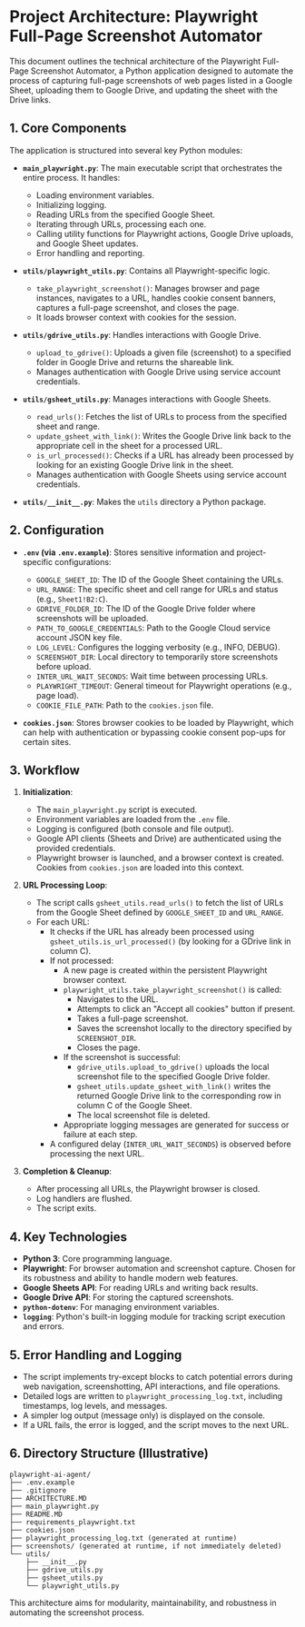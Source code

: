 # Project Architecture: Playwright Full-Page Screenshot Automator

This document outlines the technical architecture of the Playwright Full-Page Screenshot Automator, a Python application designed to automate the process of capturing full-page screenshots of web pages listed in a Google Sheet, uploading them to Google Drive, and updating the sheet with the Drive links.

## 1. Core Components

The application is structured into several key Python modules:

*   **`main_playwright.py`**: The main executable script that orchestrates the entire process. It handles:
    *   Loading environment variables.
    *   Initializing logging.
    *   Reading URLs from the specified Google Sheet.
    *   Iterating through URLs, processing each one.
    *   Calling utility functions for Playwright actions, Google Drive uploads, and Google Sheet updates.
    *   Error handling and reporting.

*   **`utils/playwright_utils.py`**: Contains all Playwright-specific logic.
    *   `take_playwright_screenshot()`: Manages browser and page instances, navigates to a URL, handles cookie consent banners, captures a full-page screenshot, and closes the page.
    *   It loads browser context with cookies for the session.

*   **`utils/gdrive_utils.py`**: Handles interactions with Google Drive.
    *   `upload_to_gdrive()`: Uploads a given file (screenshot) to a specified folder in Google Drive and returns the shareable link.
    *   Manages authentication with Google Drive using service account credentials.

*   **`utils/gsheet_utils.py`**: Manages interactions with Google Sheets.
    *   `read_urls()`: Fetches the list of URLs to process from the specified sheet and range.
    *   `update_gsheet_with_link()`: Writes the Google Drive link back to the appropriate cell in the sheet for a processed URL.
    *   `is_url_processed()`: Checks if a URL has already been processed by looking for an existing Google Drive link in the sheet.
    *   Manages authentication with Google Sheets using service account credentials.

*   **`utils/__init__.py`**: Makes the `utils` directory a Python package.

## 2. Configuration

*   **`.env` (via `.env.example`)**: Stores sensitive information and project-specific configurations:
    *   `GOOGLE_SHEET_ID`: The ID of the Google Sheet containing the URLs.
    *   `URL_RANGE`: The specific sheet and cell range for URLs and status (e.g., `Sheet1!B2:C`).
    *   `GDRIVE_FOLDER_ID`: The ID of the Google Drive folder where screenshots will be uploaded.
    *   `PATH_TO_GOOGLE_CREDENTIALS`: Path to the Google Cloud service account JSON key file.
    *   `LOG_LEVEL`: Configures the logging verbosity (e.g., INFO, DEBUG).
    *   `SCREENSHOT_DIR`: Local directory to temporarily store screenshots before upload.
    *   `INTER_URL_WAIT_SECONDS`: Wait time between processing URLs.
    *   `PLAYWRIGHT_TIMEOUT`: General timeout for Playwright operations (e.g., page load).
    *   `COOKIE_FILE_PATH`: Path to the `cookies.json` file.

*   **`cookies.json`**: Stores browser cookies to be loaded by Playwright, which can help with authentication or bypassing cookie consent pop-ups for certain sites.

## 3. Workflow

1.  **Initialization**:
    *   The `main_playwright.py` script is executed.
    *   Environment variables are loaded from the `.env` file.
    *   Logging is configured (both console and file output).
    *   Google API clients (Sheets and Drive) are authenticated using the provided credentials.
    *   Playwright browser is launched, and a browser context is created. Cookies from `cookies.json` are loaded into this context.

2.  **URL Processing Loop**:
    *   The script calls `gsheet_utils.read_urls()` to fetch the list of URLs from the Google Sheet defined by `GOOGLE_SHEET_ID` and `URL_RANGE`.
    *   For each URL:
        *   It checks if the URL has already been processed using `gsheet_utils.is_url_processed()` (by looking for a GDrive link in column C).
        *   If not processed:
            *   A new page is created within the persistent Playwright browser context.
            *   `playwright_utils.take_playwright_screenshot()` is called:
                *   Navigates to the URL.
                *   Attempts to click an "Accept all cookies" button if present.
                *   Takes a full-page screenshot.
                *   Saves the screenshot locally to the directory specified by `SCREENSHOT_DIR`.
                *   Closes the page.
            *   If the screenshot is successful:
                *   `gdrive_utils.upload_to_gdrive()` uploads the local screenshot file to the specified Google Drive folder.
                *   `gsheet_utils.update_gsheet_with_link()` writes the returned Google Drive link to the corresponding row in column C of the Google Sheet.
                *   The local screenshot file is deleted.
            *   Appropriate logging messages are generated for success or failure at each step.
        *   A configured delay (`INTER_URL_WAIT_SECONDS`) is observed before processing the next URL.

3.  **Completion & Cleanup**:
    *   After processing all URLs, the Playwright browser is closed.
    *   Log handlers are flushed.
    *   The script exits.

## 4. Key Technologies

*   **Python 3**: Core programming language.
*   **Playwright**: For browser automation and screenshot capture. Chosen for its robustness and ability to handle modern web features.
*   **Google Sheets API**: For reading URLs and writing back results.
*   **Google Drive API**: For storing the captured screenshots.
*   **`python-dotenv`**: For managing environment variables.
*   **`logging`**: Python's built-in logging module for tracking script execution and errors.

## 5. Error Handling and Logging

*   The script implements try-except blocks to catch potential errors during web navigation, screenshotting, API interactions, and file operations.
*   Detailed logs are written to `playwright_processing_log.txt`, including timestamps, log levels, and messages.
*   A simpler log output (message only) is displayed on the console.
*   If a URL fails, the error is logged, and the script moves to the next URL.

## 6. Directory Structure (Illustrative)

```
playwright-ai-agent/
├── .env.example
├── .gitignore
├── ARCHITECTURE.MD
├── main_playwright.py
├── README.MD
├── requirements_playwright.txt
├── cookies.json
├── playwright_processing_log.txt (generated at runtime)
├── screenshots/ (generated at runtime, if not immediately deleted)
└── utils/
    ├── __init__.py
    ├── gdrive_utils.py
    ├── gsheet_utils.py
    └── playwright_utils.py
```

This architecture aims for modularity, maintainability, and robustness in automating the screenshot process. 